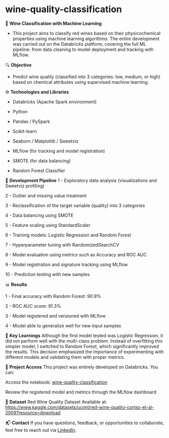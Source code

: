 # wine-quality-classification

🍷 **Wine Classification with Machine Learning**

- This project aims to classify red wines based on their physicochemical properties using machine learning algorithms. The entire development was carried out on the Databricks platform, covering the full ML pipeline: from data cleaning to model deployment and tracking with MLflow.

🔍 **Objective**
- Predict wine quality (classified into 3 categories: low, medium, or high) based on chemical attributes using supervised machine learning.

⚙️ **Technologies and Libraries**
- Databricks (Apache Spark environment)

- Python

- Pandas / PySpark

- Scikit-learn

- Seaborn / Matplotlib / Sweetviz

- MLflow (for tracking and model registration)

- SMOTE (for data balancing)

- Random Forest Classifier

🧪 **Development Pipeline**
1 - Exploratory data analysis (visualizations and Sweetviz profiling)

2 - Outlier and missing value treatment

3 - Reclassification of the target variable (quality) into 3 categories

4 - Data balancing using SMOTE

5 - Feature scaling using StandardScaler

6 - Training models: Logistic Regression and Random Forest

7 - Hyperparameter tuning with RandomizedSearchCV

8 - Model evaluation using metrics such as Accuracy and ROC AUC

9 - Model registration and signature tracking using MLflow

10 - Prediction testing with new samples

📊 **Results**

1 - Final accuracy with Random Forest: 90.9%

2 - ROC AUC score: 91.3%

3 - Model registered and versioned with MLflow

4 - Model able to generalize well for new input samples

🧠 **Key Learnings**
Although the first model tested was Logistic Regression, it did not perform well with the multi-class problem. Instead of overfitting this simpler model, I switched to Random Forest, which significantly improved the results. This decision emphasized the importance of experimenting with different models and validating them with proper metrics.

📁 **Project Access**
This project was entirely developed on Databricks. You can:

Access the notebook: [wine-quality-classification](https://github.com/WilsonLlanos/wine-quality-classification/blob/main/wine-quality-classification.ipynb)

Review the registered model and metrics through the MLflow dashboard

📎 **Dataset**
Red Wine Quality Dataset
Available at: https://www.kaggle.com/datasets/uciml/red-wine-quality-cortez-et-al-2009?resource=download

📬 **Contact**
If you have questions, feedback, or opportunities to collaborate, feel free to reach out via [LinkedIn](https://www.linkedin.com/in/wilson-llanos/).
